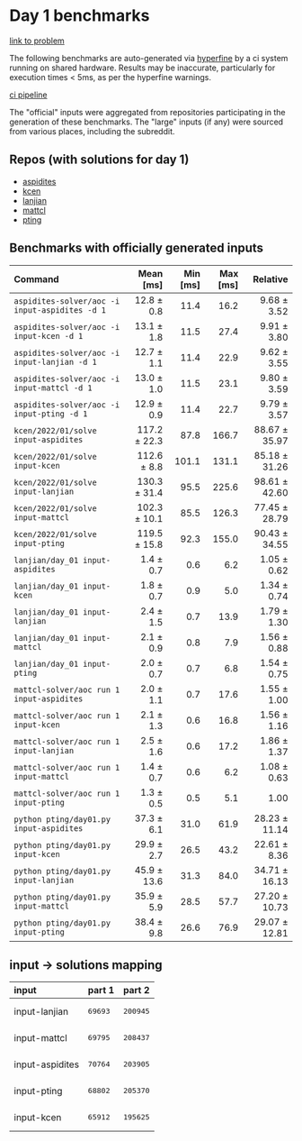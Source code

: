 # Day 1 benchmarks

[link to problem](http://adventofcode.com/2022/day/1)

The following benchmarks are auto-generated via [hyperfine](https://github.com/sharkdp/hyperfine) by a ci system running on shared hardware. Results may be inaccurate, particularly for execution times < 5ms, as per the hyperfine warnings.

[ci pipeline](http://ci.papercode.net:8080/teams/aoc2022/pipelines/aoc-compare-2022)

The "official" inputs were aggregated from repositories participating in the generation of these benchmarks. The "large" inputs (if any) were sourced from various places, including the subreddit.

## Repos (with solutions for day 1)


- [aspidites](https://github.com/aspidites/aoc2022)
- [kcen](https://github.com/kcen/AdventOfCode)
- [lanjian](https://github.com/LanJian/aoc-2022)
- [mattcl](https://github.com/mattcl/aoc2022)
- [pting](https://github.com/pting/aoc2022)

## Benchmarks with officially generated inputs
| Command | Mean [ms] | Min [ms] | Max [ms] | Relative |
|:---|---:|---:|---:|---:|
| `aspidites-solver/aoc -i input-aspidites -d 1` | 12.8 ± 0.8 | 11.4 | 16.2 | 9.68 ± 3.52 |
| `aspidites-solver/aoc -i input-kcen -d 1` | 13.1 ± 1.8 | 11.5 | 27.4 | 9.91 ± 3.80 |
| `aspidites-solver/aoc -i input-lanjian -d 1` | 12.7 ± 1.1 | 11.4 | 22.9 | 9.62 ± 3.55 |
| `aspidites-solver/aoc -i input-mattcl -d 1` | 13.0 ± 1.0 | 11.5 | 23.1 | 9.80 ± 3.59 |
| `aspidites-solver/aoc -i input-pting -d 1` | 12.9 ± 0.9 | 11.4 | 22.7 | 9.79 ± 3.57 |
| `kcen/2022/01/solve input-aspidites` | 117.2 ± 22.3 | 87.8 | 166.7 | 88.67 ± 35.97 |
| `kcen/2022/01/solve input-kcen` | 112.6 ± 8.8 | 101.1 | 131.1 | 85.18 ± 31.26 |
| `kcen/2022/01/solve input-lanjian` | 130.3 ± 31.4 | 95.5 | 225.6 | 98.61 ± 42.60 |
| `kcen/2022/01/solve input-mattcl` | 102.3 ± 10.1 | 85.5 | 126.3 | 77.45 ± 28.79 |
| `kcen/2022/01/solve input-pting` | 119.5 ± 15.8 | 92.3 | 155.0 | 90.43 ± 34.55 |
| `lanjian/day_01 input-aspidites` | 1.4 ± 0.7 | 0.6 | 6.2 | 1.05 ± 0.62 |
| `lanjian/day_01 input-kcen` | 1.8 ± 0.7 | 0.9 | 5.0 | 1.34 ± 0.74 |
| `lanjian/day_01 input-lanjian` | 2.4 ± 1.5 | 0.7 | 13.9 | 1.79 ± 1.30 |
| `lanjian/day_01 input-mattcl` | 2.1 ± 0.9 | 0.8 | 7.9 | 1.56 ± 0.88 |
| `lanjian/day_01 input-pting` | 2.0 ± 0.7 | 0.7 | 6.8 | 1.54 ± 0.75 |
| `mattcl-solver/aoc run 1 input-aspidites` | 2.0 ± 1.1 | 0.7 | 17.6 | 1.55 ± 1.00 |
| `mattcl-solver/aoc run 1 input-kcen` | 2.1 ± 1.3 | 0.6 | 16.8 | 1.56 ± 1.16 |
| `mattcl-solver/aoc run 1 input-lanjian` | 2.5 ± 1.6 | 0.6 | 17.2 | 1.86 ± 1.37 |
| `mattcl-solver/aoc run 1 input-mattcl` | 1.4 ± 0.7 | 0.6 | 6.2 | 1.08 ± 0.63 |
| `mattcl-solver/aoc run 1 input-pting` | 1.3 ± 0.5 | 0.5 | 5.1 | 1.00 |
| `python pting/day01.py input-aspidites` | 37.3 ± 6.1 | 31.0 | 61.9 | 28.23 ± 11.14 |
| `python pting/day01.py input-kcen` | 29.9 ± 2.7 | 26.5 | 43.2 | 22.61 ± 8.36 |
| `python pting/day01.py input-lanjian` | 45.9 ± 13.6 | 31.3 | 84.0 | 34.71 ± 16.13 |
| `python pting/day01.py input-mattcl` | 35.9 ± 5.9 | 28.5 | 57.7 | 27.20 ± 10.73 |
| `python pting/day01.py input-pting` | 38.4 ± 9.8 | 26.6 | 76.9 | 29.07 ± 12.81 |

## input -> solutions mapping
|input|part 1|part 2|
|:---|:---|:---|
|input-lanjian|<pre>69693</pre>|<pre>200945</pre>|
|input-mattcl|<pre>69795</pre>|<pre>208437</pre>|
|input-aspidites|<pre>70764</pre>|<pre>203905</pre>|
|input-pting|<pre>68802</pre>|<pre>205370</pre>|
|input-kcen|<pre>65912</pre>|<pre>195625</pre>|
